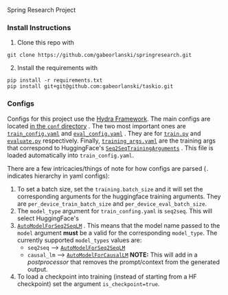Spring Research Project

### Install Instructions

1. Clone this repo with

```shell
git clone https://github.com/gabeorlanski/springresearch.git
```

2. Install the requirements with

```shell
pip install -r requirements.txt
pip install git+git@github.com:gabeorlanski/taskio.git
```

### Configs

Configs for this project use
the [Hydra Framework](https://github.com/facebookresearch/hydra). The main
configs are located
[in the `conf` directory](https://github.com/gabeorlanski/springresearch/tree/main/conf)
. The two most important ones are
[`train_config.yaml`](https://github.com/gabeorlanski/springresearch/blob/main/conf/train_config.yaml)
and
[`eval_config.yaml`](https://github.com/gabeorlanski/springresearch/blob/main/conf/eval_config.yaml)
. They are for
[`train.py`](https://github.com/gabeorlanski/springresearch/blob/main/train.py)
and
[`evaluate.py`](https://github.com/gabeorlanski/springresearch/blob/main/evaluate.py)
respectively. Finally,
[`training_args.yaml`](https://github.com/gabeorlanski/springresearch/blob/main/conf/training_args.yaml)
are the training args that correspond to HuggingFace's
[`Seq2SeqTrainingArguments`](https://huggingface.co/docs/transformers/main_classes/trainer#transformers.Seq2SeqTrainingArguments)
. This file is loaded automatically into `train_config.yaml`.

There are a few intricacies/things of note for how configs are parsed (`.`
indicates hierarchy in yaml configs):

1. To set a batch size, set the `training.batch_size` and it will set the
   corresponding arguments for the huggingface training arguments. They
   are `per_device_train_batch_size`
   and `per_device_eval_batch_size`.
2. The `model_type` argument for `train_confing.yaml` is `seq2seq`. This will
   select HuggingFace's
3. [`AutoModelForSeq2SeqLM`](https://huggingface.co/docs/transformers/model_doc/auto#transformers.AutoModelForSeq2SeqLM)
   . This means that the model name passed to the `model` argument __must__ be a
   valid for the corresponding `model_type`. The currently
   supported `model_types` values are:
    * `seq2seq`
      --> [`AutoModelForSeq2SeqLM`](https://huggingface.co/docs/transformers/model_doc/auto#transformers.AutoModelForSeq2SeqLM)
    * `causal_lm`
      --> [`AutoModelForCausalLM`](https://huggingface.co/docs/transformers/model_doc/auto#transformers.AutoModelForCausalLM) 
    **NOTE:** This will add in a _postprocessor_ that removes the prompt/context
      from the generated output.
4. To load a checkpoint into training  (instead of starting from a HF
   checkpoint) set the argument `is_checkpoint=true`.